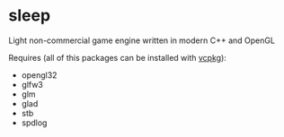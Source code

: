 # sleep
Light non-commercial game engine written in modern C++ and OpenGL

Requires (all of this packages can be installed with [vcpkg](https://github.com/Microsoft/vcpkg)):
- opengl32
- glfw3
- glm
- glad
- stb
- spdlog
